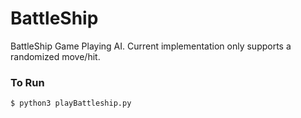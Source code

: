 # BattleShip

BattleShip Game Playing AI. Current implementation only supports a randomized move/hit.

### To Run

    $ python3 playBattleship.py